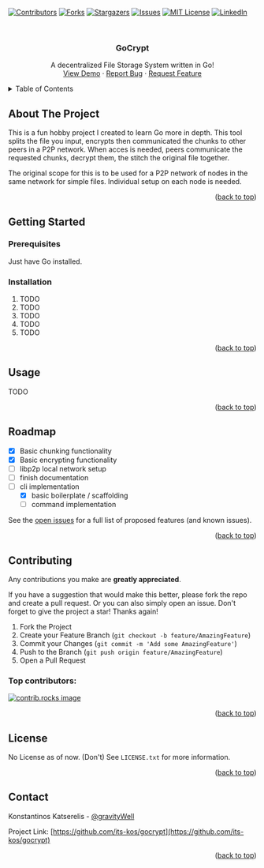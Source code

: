 <a id="readme-top"></a>

<!-- PROJECT SHIELDS -->
<!--
*** I'm using markdown "reference style" links for readability.
*** Reference links are enclosed in brackets [ ] instead of parentheses ( ).
*** See the bottom of this document for the declaration of the reference variables
*** for contributors-url, forks-url, etc. This is an optional, concise syntax you may use.
*** https://www.markdownguide.org/basic-syntax/#reference-style-links
-->
[![Contributors][contributors-shield]][contributors-url]
[![Forks][forks-shield]][forks-url]
[![Stargazers][stars-shield]][stars-url]
[![Issues][issues-shield]][issues-url]
[![MIT License][license-shield]][license-url]
[![LinkedIn][linkedin-shield]][linkedin-url]



<!-- PROJECT LOGO -->
<br />
<div align="center">

  <h3 align="center">GoCrypt</h3>

  <p align="center">
    A decentralized File Storage System written in Go!
    <br />
    <a href="https://github.com/its-kos/gocrypt">View Demo</a>
    ·
    <a href="https://github.com/its-kos/gocrypt/issues/new?labels=bug&template=bug-report---.md">Report Bug</a>
    ·
    <a href="https://github.com/its-kos/gocrypt/issues/new?labels=enhancement&template=feature-request---.md">Request Feature</a>
  </p>
</div>



<!-- TABLE OF CONTENTS -->
<details>
  <summary>Table of Contents</summary>
  <ol>
    <li>
      <a href="#about-the-project">About The Project</a>
      <ul>
        <li><a href="#built-with">Built With</a></li>
      </ul>
    </li>
    <li>
      <a href="#getting-started">Getting Started</a>
      <ul>
        <li><a href="#prerequisites">Prerequisites</a></li>
        <li><a href="#installation">Installation</a></li>
      </ul>
    </li>
    <li><a href="#usage">Usage</a></li>
    <li><a href="#roadmap">Roadmap</a></li>
    <li><a href="#contributing">Contributing</a></li>
    <li><a href="#license">License</a></li>
    <li><a href="#contact">Contact</a></li>
  </ol>
</details>


<!-- ABOUT THE PROJECT -->
## About The Project

This is a fun hobby project I created to learn Go more in depth. This tool splits the file you input, encrypts then communicated the chunks to other peers in a P2P network. When acces is needed, peers communicate the requested chunks, decrypt them, the stitch the original file together. 

The original scope for this is to be used for a P2P network of nodes in the same network for simple files. Individual setup on each node is needed.


<p align="right">(<a href="#readme-top">back to top</a>)</p>


<!-- GETTING STARTED -->
## Getting Started

### Prerequisites

Just have Go installed.

### Installation

1. TODO
2. TODO
3. TODO
4. TODO
5. TODO

<p align="right">(<a href="#readme-top">back to top</a>)</p>

<!-- USAGE EXAMPLES -->
## Usage

TODO

<p align="right">(<a href="#readme-top">back to top</a>)</p>

<!-- ROADMAP -->
## Roadmap

- [x] Basic chunking functionality
- [x] Basic encrypting functionality
- [ ] libp2p local network setup
- [ ] finish documentation
- [ ] cli implementation
    - [x] basic boilerplate / scaffolding
    - [ ] command implementation

See the [open issues](https://github.com/its-kos/gocrypt) for a full list of proposed features (and known issues).

<p align="right">(<a href="#readme-top">back to top</a>)</p>


<!-- CONTRIBUTING -->
## Contributing

Any contributions you make are **greatly appreciated**.

If you have a suggestion that would make this better, please fork the repo and create a pull request. Or you can also simply open an issue.
Don't forget to give the project a star! Thanks again!

1. Fork the Project
2. Create your Feature Branch (`git checkout -b feature/AmazingFeature`)
3. Commit your Changes (`git commit -m 'Add some AmazingFeature'`)
4. Push to the Branch (`git push origin feature/AmazingFeature`)
5. Open a Pull Request

### Top contributors:

<a href="https://github.com/its-kos/gocrypt/graphs/contributors">
  <img src="https://contrib.rocks/image?repo=its-kos/gocrypt" alt="contrib.rocks image" />
</a>

<p align="right">(<a href="#readme-top">back to top</a>)</p>


<!-- LICENSE -->
## License

No License as of now. (Don't) See `LICENSE.txt` for more information.

<p align="right">(<a href="#readme-top">back to top</a>)</p>


<!-- CONTACT -->
## Contact

Konstantinos Katserelis - [@gravityWell](https://twitter.com/gravityWwell)

Project Link: [https://github.com/its-kos/gocrypt](https://github.com/its-kos/gocrypt)


<p align="right">(<a href="#readme-top">back to top</a>)</p>


<!-- MARKDOWN LINKS & IMAGES -->
<!-- https://www.markdownguide.org/basic-syntax/#reference-style-links -->
[contributors-shield]: https://img.shields.io/github/contributors/its-kos/gocrypt.svg?style=for-the-badge
[contributors-url]: https://github.com/its-kos/gocrypt/graphs/contributors

[forks-shield]: https://img.shields.io/github/forks/its-kos/gocrypt.svg?style=for-the-badge
[forks-url]: https://github.com/its-kos/gocrypt/network/members

[stars-shield]: https://img.shields.io/github/stars/its-kos/gocrypt.svg?style=for-the-badge
[stars-url]: https://github.com/its-kos/gocrypt/stargazers

[issues-shield]: https://img.shields.io/github/issues/its-kos/gocrypt.svg?style=for-the-badge
[issues-url]: https://github.com/its-kos/gocrypt/issues

[license-shield]: https://img.shields.io/github/license/its-kos/gocrypt.svg?style=for-the-badge
[license-url]: https://github.com/its-kos/gocrypt/blob/master/LICENSE.txt

[linkedin-shield]: https://img.shields.io/badge/-LinkedIn-black.svg?style=for-the-badge&logo=linkedin&colorB=555
[linkedin-url]: https://www.linkedin.com/in/konstantinos-katserelis/

[Golang]: https://img.shields.io/badge/go-000000?style=for-the-badge&logo=go
[Go-url]: https://go.dev/